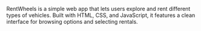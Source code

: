 RentWheels is a simple web app that lets users explore and rent different types of vehicles. Built with HTML, CSS, and JavaScript, it features a clean interface for browsing options and selecting rentals.

